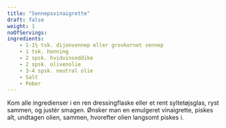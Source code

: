 ```yaml
---
title: "Sennepsvinaigrette"
draft: false
weight: 1
noOfServings: 
ingredients:
	- 1-1½ tsk. dijonsennep eller grovkornet sennep
	- 1 tsk. honning
	- 2 spsk. hvidvinseddike
	- 2 spsk. olivenolie
	- 3-4 spsk. neutral olie
	- Salt
	- Peber
---
```


Kom alle ingredienser i en ren dressingflaske eller et rent
syltetøjsglas, ryst sammen, og justér smagen. Ønsker man en emulgeret
vinaigrette, piskes alt, undtagen olien, sammen, hvorefter olien
langsomt piskes i.

